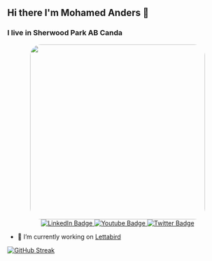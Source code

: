 ## Hi there I'm Mohamed Anders 👋
### I live in Sherwood Park AB Canda
<div id="header" align="center">
<img src="/derscodes.gif?raw=true" width="400px" style="border-radius: 25px; display: block; margin-left: auto; margin-right: auto;">  <div id="badges">
  <a href="[your-linkedin-URL](https://www.linkedin.com/in/anders-kitson-5a567849/)">
    <img src="https://img.shields.io/badge/LinkedIn-blue?style=for-the-badge&logo=linkedin&logoColor=white" alt="LinkedIn Badge"/>
  </a>
  <a href="[your-youtube-URL](https://www.youtube.com/@derscodes)">
    <img src="https://img.shields.io/badge/YouTube-red?style=for-the-badge&logo=youtube&logoColor=white" alt="Youtube Badge"/>
  </a>
  <a href="[your-twitter-URL](https://x.com/derscodes)">
    <img src="https://img.shields.io/badge/Twitter-blue?style=for-the-badge&logo=twitter&logoColor=white" alt="Twitter Badge"/>
  </a>
</div>

</div>

  - 🔭 I’m currently working on <a href="https://lettabird.com">Lettabird</a>

  [![GitHub Streak](https://streak-stats.demolab.com/?user=wispyco)](https://git.io/streak-stats)


<!--
**wispyco/wispyco** is a ✨ _special_ ✨ repository because its `README.md` (this file) appears on your GitHub profile.

Here are some ideas to get you started:

- 🔭 I’m currently working on ...
- 🌱 I’m currently learning ...
- 👯 I’m looking to collaborate on ...
- 🤔 I’m looking for help with ...
- 💬 Ask me about ...
- 📫 How to reach me: ...
- 😄 Pronouns: ...
- ⚡ Fun fact: ...
-->
